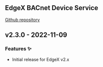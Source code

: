 ## EdgeX BACnet Device Service
[Github repository](https://github.com/edgexfoundry/device-bacnet-c)


<a name="2.3.0"></a>

## v2.3.0 - 2022-11-09

### Features ✨
- Initial release for EdgeX v2.x
